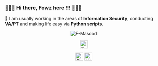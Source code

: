 ### 👋👋👋 Hi there, Fowz here !!! 👋👋👋


🔭 I am usually working in the areas of **Information Security**, conducting **VA/PT** and making life easy via **Python scripts**.
<p align="center"> <img src="https://github-readme-stats.vercel.app/api?username=F-Masood&count_private=true&show_icons=true&theme=radical" alt=F-Masood /> </p>

<p align="center"> 
<img align="center" src=https://i.pinimg.com/originals/f3/25/58/f325581f9612cdc77538f205e66a3d3f.jpg alt="SadPepe" height="25" width="25" /></a>

<p align="center"> 
<a href="https://grumpygeekwrites.wordpress.com/" target="blank"><img align="center" src=https://www.externaldesign.com/wp-content/uploads/2017/06/wordpress-logo-300px.png alt="F-Masood" height="25" width="25" /></a>
<a href=https://www.linkedin.com/in/f-masood/ target="blank"><img align="center" src=https://cdn.jsdelivr.net/npm/simple-icons@3.0.1/icons/linkedin.svg alt="https://www.linkedin.com/in/f-masood/ height="25" width="25" /></a>    
</p>
